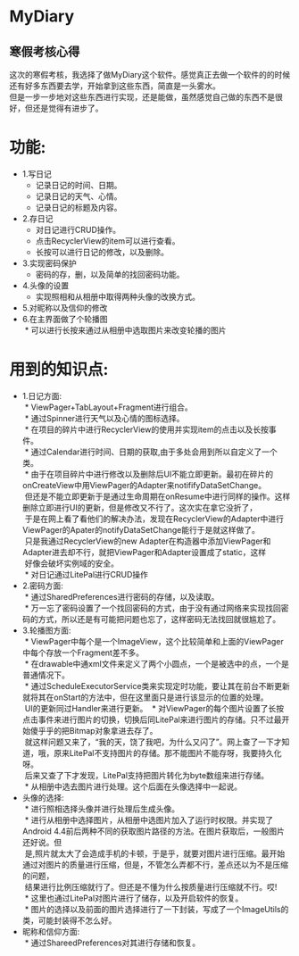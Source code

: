 # MyDiary<br>
## 寒假考核心得
这次的寒假考核，我选择了做MyDiary这个软件。感觉真正去做一个软件的的时候还有好多东西要去学，开始拿到这些东西，简直是一头雾水。<br>
但是一步一步地对这些东西进行实现，还是能做，虽然感觉自己做的东西不是很好，但还是觉得有进步了。<br>
# 功能:<br>
* 1.写日记<br>
  * 记录日记的时间、日期。<br>
  * 记录日记的天气、心情。<br>
  * 记录日记的标题及内容。<br>
* 2.存日记<br>
  * 对日记进行CRUD操作。<br>
  * 点击RecyclerView的item可以进行查看。<br>
  * 长按可以进行日记的修改，以及删除。<br>
* 3.实现密码保护<br>
  * 密码的存，删，以及简单的找回密码功能。<br>
* 4.头像的设置<br>
  * 实现照相和从相册中取得两种头像的改换方式。<br>
* 5.对昵称以及信仰的修改<br>
* 6.在主界面做了个轮播图<br>
  * 可以进行长按来通过从相册中选取图片来改变轮播的图片<br>
  
# 用到的知识点:<br>
* 1.日记方面:<br>
  * ViewPager+TabLayout+Fragment进行组合。<br>
  * 通过Spinner进行天气以及心情的图标选择。<br>
  * 在项目的碎片中进行RecyclerView的使用并实现item的点击以及长按事件。<br>
  * 通过Calendar进行时间、日期的获取,由于多处会用到所以自定义了一个类。<br>
  * 由于在项目碎片中进行修改以及删除后UI不能立即更新。最初在碎片的onCreateView中用ViewPager的Adapter来notififyDataSetChange。<br>
  但还是不能立即更新于是通过生命周期在onResume中进行同样的操作。这样删除立即进行UI的更新，但是修改又不行了。这次实在拿它没折了，<br>
  于是在网上看了看他们的解决办法，发现在RecyclerView的Adapter中进行ViewPager的Apater的notifyDataSetChange能行于是就这样做了。<br>
  只是我通过RecyclerView的new Adapter在构造器中添加ViewPager和Adapter进去却不行，就把ViewPager和Adapter设置成了static，这样<br>
  好像会破坏实例域的安全。<br>
  * 对日记通过LitePal进行CRUD操作<br>
* 2.密码方面:<br>
  * 通过SharedPreferences进行密码的存储，以及读取。<br>
  * 万一忘了密码设置了一个找回密码的方式，由于没有通过网络来实现找回密码的方式，所以还是有可能把问题也忘了，这样密码无法找回就很尴尬了。<br>
* 3.轮播图方面:<br>
  * ViewPager中每个是一个ImageView，这个比较简单和上面的ViewPager中每个存放一个Fragment差不多。<br>
  * 在drawable中通xml文件来定义了两个小圆点，一个是被选中的点，一个是普通情况下。<br>
  * 通过ScheduleExecutorService类来实现定时功能，要让其在前台不断更新就将其在onStart的方法中，但在这里面只是进行该显示的位置的处理。<br>
  UI的更新同过Handler来进行更新。
  * 对ViewPager的每个图片设置了长按点击事件来进行图片的切换，切换后同LitePal来进行图片的存储。只不过最开始傻乎乎的把Bitmap对象拿进去存了。<br>
  就这样问题又来了，“我的天，饶了我吧，为什么又闪了”。网上查了一下才知道，哦，原来LitePal不支持图片的存储。那不能图片不能存呀，我要持久化呀。<br>
  后来又查了下才发现，LitePal支持把图片转化为byte数组来进行存储。<br>
  * 从相册中选去图片进行处理。这个后面在头像选择中一起说。<br>
* 头像的选择:<br>
  * 进行照相选择头像并进行处理后生成头像。<br>
  * 进行从相册中选择图片，从相册中选图片加入了运行时权限。并实现了Android 4.4前后两种不同的获取图片路径的方法。在图片获取后，一般图片还好说。但<br>
  是,照片就太大了会造成手机的卡顿，于是乎，就要对图片进行压缩。最开始通过对图片的质量进行压缩，但是，不管怎么弄都不行，差点还以为不是压缩的问题，<br>
  结果进行比例压缩就行了。但还是不懂为什么按质量进行压缩就不行。哎!<br>
  * 这里也通过LitePal对图片进行了储存，以及开启软件的恢复。<br>
  * 图片的选择以及前面的图片选择进行了一下封装，写成了一个ImageUtils的类，可能封装得不怎么好。<br>
* 昵称和信仰方面:<br>
  * 通过ShareedPreferences对其进行存储和恢复。<br>
